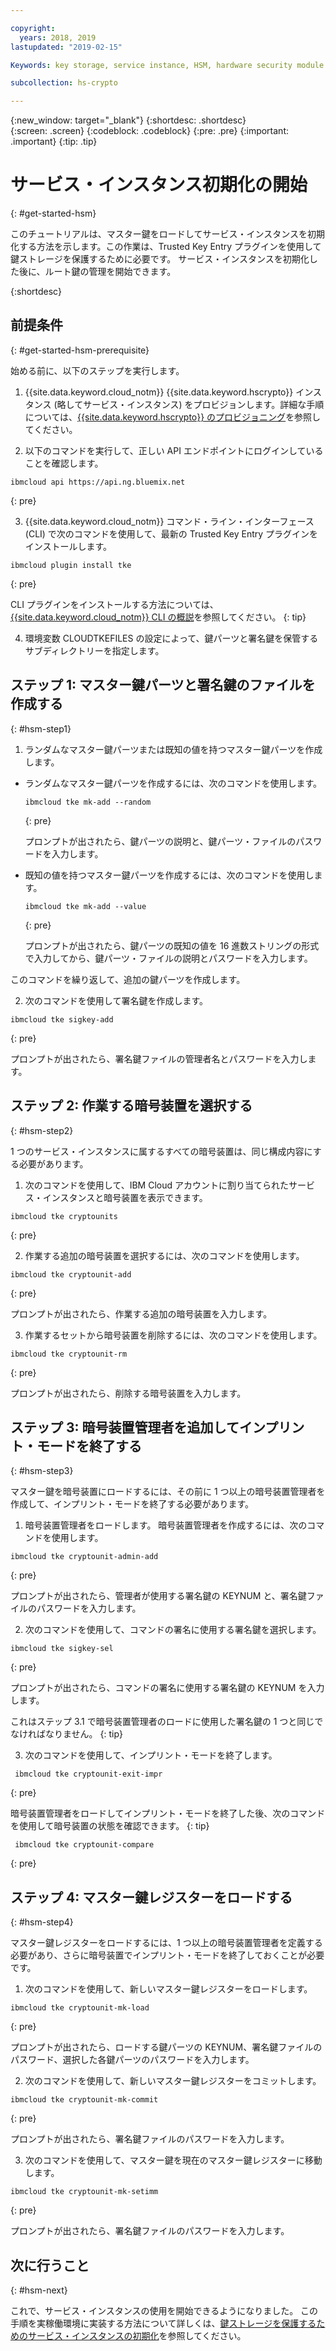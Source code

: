 ```yaml
---

copyright:
  years: 2018, 2019
lastupdated: "2019-02-15"

Keywords: key storage, service instance, HSM, hardware security module

subcollection: hs-crypto

---
```


{:new_window: target="_blank"}
{:shortdesc: .shortdesc}  
{:screen: .screen}
{:codeblock: .codeblock}
{:pre: .pre}
{:important: .important}
{:tip: .tip}

# サービス・インスタンス初期化の開始
{: #get-started-hsm}

<!-- Master keys protect the contents of key storage in a host logical partition.--> このチュートリアルは、マスター鍵をロードしてサービス・インスタンスを初期化する方法を示します。この作業は、Trusted Key Entry プラグインを使用して鍵ストレージを保護するために必要です。 サービス・インスタンスを初期化した後に、ルート鍵の管理を開始できます。   
{:shortdesc}

## 前提条件
{: #get-started-hsm-prerequisite}

始める前に、以下のステップを実行します。

1. {{site.data.keyword.cloud_notm}} {{site.data.keyword.hscrypto}} インスタンス (略してサービス・インスタンス) をプロビジョンします。詳細な手順については、[{{site.data.keyword.hscrypto}} のプロビジョニング](/docs/services/hs-crypto/provision.html)を参照してください。

2. 以下のコマンドを実行して、正しい API エンドポイントにログインしていることを確認します。

  ```
  ibmcloud api https://api.ng.bluemix.net
  ```
  {: pre}

3. {{site.data.keyword.cloud_notm}} コマンド・ライン・インターフェース (CLI) で次のコマンドを使用して、最新の Trusted Key Entry プラグインをインストールします。

  ```
  ibmcloud plugin install tke
  ```
  {: pre}

  CLI プラグインをインストールする方法については、[{{site.data.keyword.cloud_notm}} CLI の概説](/docs/cli/index.html)を参照してください。
  {: tip}

4. 環境変数 CLOUDTKEFILES の設定によって、鍵パーツと署名鍵を保管するサブディレクトリーを指定します。

##  ステップ 1: マスター鍵パーツと署名鍵のファイルを作成する
{: #hsm-step1}

1. ランダムなマスター鍵パーツまたは既知の値を持つマスター鍵パーツを作成します。

  * ランダムなマスター鍵パーツを作成するには、次のコマンドを使用します。

    ```
    ibmcloud tke mk-add --random
    ```
    {: pre}

    プロンプトが出されたら、鍵パーツの説明と、鍵パーツ・ファイルのパスワードを入力します。

  * 既知の値を持つマスター鍵パーツを作成するには、次のコマンドを使用します。

    ```
    ibmcloud tke mk-add --value
    ```
    {: pre}

    プロンプトが出されたら、鍵パーツの既知の値を 16 進数ストリングの形式で入力してから、鍵パーツ・ファイルの説明とパスワードを入力します。

  このコマンドを繰り返して、追加の鍵パーツを作成します。

2. 次のコマンドを使用して署名鍵を作成します。
  ```
  ibmcloud tke sigkey-add
  ```
  {: pre}

  プロンプトが出されたら、署名鍵ファイルの管理者名とパスワードを入力します。

## ステップ 2: 作業する暗号装置を選択する
{: #hsm-step2}

1 つのサービス・インスタンスに属するすべての暗号装置は、同じ構成内容にする必要があります。

1. 次のコマンドを使用して、IBM Cloud アカウントに割り当てられたサービス・インスタンスと暗号装置を表示できます。

  ```
  ibmcloud tke cryptounits
  ```
  {: pre}

2. 作業する追加の暗号装置を選択するには、次のコマンドを使用します。

  ```
  ibmcloud tke cryptounit-add
  ```
  {: pre}

  プロンプトが出されたら、作業する追加の暗号装置を入力します。

3. 作業するセットから暗号装置を削除するには、次のコマンドを使用します。

  ```
  ibmcloud tke cryptounit-rm
  ```
  {: pre}

  プロンプトが出されたら、削除する暗号装置を入力します。

## ステップ 3: 暗号装置管理者を追加してインプリント・モードを終了する
{: #hsm-step3}

マスター鍵を暗号装置にロードするには、その前に 1 つ以上の暗号装置管理者を作成して、インプリント・モードを終了する必要があります。

1. 暗号装置管理者をロードします。 暗号装置管理者を作成するには、次のコマンドを使用します。
  ```
  ibmcloud tke cryptounit-admin-add
  ```
  {: pre}

  プロンプトが出されたら、管理者が使用する署名鍵の KEYNUM と、署名鍵ファイルのパスワードを入力します。

2. 次のコマンドを使用して、コマンドの署名に使用する署名鍵を選択します。

  ```
  ibmcloud tke sigkey-sel
  ```
  {: pre}

  プロンプトが出されたら、コマンドの署名に使用する署名鍵の KEYNUM を入力します。

  これはステップ 3.1 で暗号装置管理者のロードに使用した署名鍵の 1 つと同じでなければなりません。
  {: tip}

3. 次のコマンドを使用して、インプリント・モードを終了します。

  ```
   ibmcloud tke cryptounit-exit-impr
  ```
  {: pre}

暗号装置管理者をロードしてインプリント・モードを終了した後、次のコマンドを使用して暗号装置の状態を確認できます。
{: tip}

```
 ibmcloud tke cryptounit-compare
```
{: pre}

## ステップ 4: マスター鍵レジスターをロードする
{: #hsm-step4}

マスター鍵レジスターをロードするには、1 つ以上の暗号装置管理者を定義する必要があり、さらに暗号装置でインプリント・モードを終了しておくことが必要です。

1. 次のコマンドを使用して、新しいマスター鍵レジスターをロードします。

  ```
  ibmcloud tke cryptounit-mk-load
  ```
  {: pre}

  プロンプトが出されたら、ロードする鍵パーツの KEYNUM、署名鍵ファイルのパスワード、選択した各鍵パーツのパスワードを入力します。

2. 次のコマンドを使用して、新しいマスター鍵レジスターをコミットします。

  ```
  ibmcloud tke cryptounit-mk-commit
  ```
  {: pre}

  プロンプトが出されたら、署名鍵ファイルのパスワードを入力します。

3. 次のコマンドを使用して、マスター鍵を現在のマスター鍵レジスターに移動します。

  ```
  ibmcloud tke cryptounit-mk-setimm
  ```
  {: pre}

  プロンプトが出されたら、署名鍵ファイルのパスワードを入力します。

## 次に行うこと
{: #hsm-next}

これで、サービス・インスタンスの使用を開始できるようになりました。 この手順を実稼働環境に実装する方法について詳しくは、[鍵ストレージを保護するためのサービス・インスタンスの初期化](/docs/services/hs-crypto/initialize_hsm.html)を参照してください。
